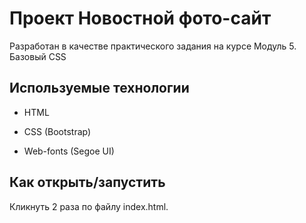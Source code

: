 # Проект Новостной фото-сайт

Разработан в качестве практического задания на курсе Модуль 5. Базовый CSS

## Используемые технологии

* HTML

* CSS (Bootstrap)

* Web-fonts (Segoe UI)

## Как открыть/запустить

Кликнуть 2 раза по файлу index.html.
